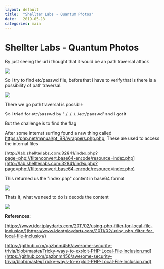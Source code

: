 ```yaml
---
layout: default
title:  "Shellter Labs - Quantum Photos"
date:   2019-05-28
categories: main
---
```


# Shellter Labs - Quantum Photos

By just seeing the url i thought that it would be an path traversal attack

![](https://paper-attachments.dropbox.com/s_C015D4DB976B99B96D3E063620ED6D69A30CDDB4E3F00CD6222B4A5F90684419_1559037502580_Screen+Shot+2019-05-28+at+3.27.42+PM.png)


So i try to find etc/passwd file, before that i have to verify that is there is a possibility of path traversal.

![](https://paper-attachments.dropbox.com/s_C015D4DB976B99B96D3E063620ED6D69A30CDDB4E3F00CD6222B4A5F90684419_1559037589896_Screen+Shot+2019-05-28+at+3.29.39+PM.png)


There we go path traversal is possible

So i tried for etc/passwd by ‘../../../../etc/passwd’ and i got it

But the challenge is to find the flag

After some internet surfing found a new thing called https://php.net/manual/pt_BR/wrappers.php.php, These are used to access the internal files

[http://lab.shellterlabs.com:32841/index.php?page=php://filter/convert.base64-encode/resource=index.php](http://lab.shellterlabs.com:32841/index.php?page=php://filter/convert.base64-encode/resource=index.php)

This returned us the "index.php" content in base64 format


![](https://paper-attachments.dropbox.com/s_C015D4DB976B99B96D3E063620ED6D69A30CDDB4E3F00CD6222B4A5F90684419_1559039478086_Screen+Shot+2019-05-28+at+3.52.04+PM.png)


Thats it, what we need to do is decode the content

![](https://paper-attachments.dropbox.com/s_C015D4DB976B99B96D3E063620ED6D69A30CDDB4E3F00CD6222B4A5F90684419_1559039683621_Screen+Shot+2019-05-28+at+4.04.23+PM.png)


**References:**

[https://www.idontplaydarts.com/2011/02/using-php-filter-for-local-file-inclusion/](https://www.idontplaydarts.com/2011/02/using-php-filter-for-local-file-inclusion/)

[https://github.com/qazbnm456/awesome-security-trivia/blob/master/Tricky-ways-to-exploit-PHP-Local-File-Inclusion.md](https://github.com/qazbnm456/awesome-security-trivia/blob/master/Tricky-ways-to-exploit-PHP-Local-File-Inclusion.md)


